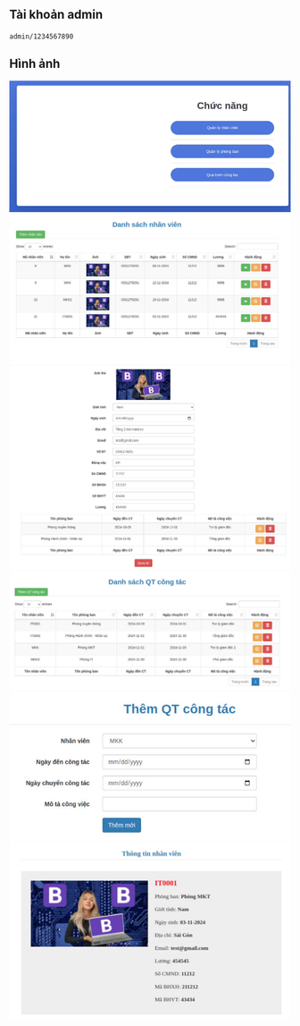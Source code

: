 ## Tài khoản admin
```
admin/1234567890
```

## Hình ảnh
![Hình ảnh](./docs/7ca3a9aa48ebf2b5abfa.jpg) 
![Hình ảnh](./docs/78d85742b6030c5d5512.jpg) 
![Hình ảnh](./docs/827c40b0a1f11baf42e0.jpg) 
![Hình ảnh](./docs/5365a39643d7f989a0c6.jpg) 
![Hình ảnh](./docs/255925efc5ae7ff026bf.jpg) 
![Hình ảnh](./docs/d477047ae43b5e65072a.jpg) 
